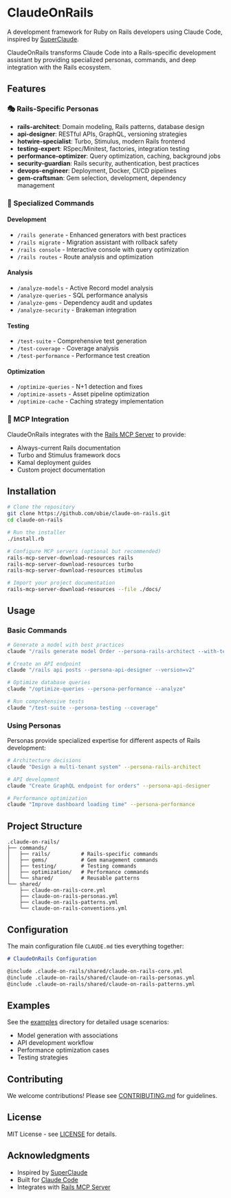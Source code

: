 # ClaudeOnRails

A development framework for Ruby on Rails developers using Claude Code, inspired by [SuperClaude](https://github.com/NomenAK/SuperClaude).

ClaudeOnRails transforms Claude Code into a Rails-specific development assistant by providing specialized personas, commands, and deep integration with the Rails ecosystem.

## Features

### 🎭 Rails-Specific Personas

- **rails-architect**: Domain modeling, Rails patterns, database design
- **api-designer**: RESTful APIs, GraphQL, versioning strategies
- **hotwire-specialist**: Turbo, Stimulus, modern Rails frontend
- **testing-expert**: RSpec/Minitest, factories, integration testing
- **performance-optimizer**: Query optimization, caching, background jobs
- **security-guardian**: Rails security, authentication, best practices
- **devops-engineer**: Deployment, Docker, CI/CD pipelines
- **gem-craftsman**: Gem selection, development, dependency management

### 📝 Specialized Commands

#### Development
- `/rails generate` - Enhanced generators with best practices
- `/rails migrate` - Migration assistant with rollback safety
- `/rails console` - Interactive console with query optimization
- `/rails routes` - Route analysis and optimization

#### Analysis
- `/analyze-models` - Active Record model analysis
- `/analyze-queries` - SQL performance analysis
- `/analyze-gems` - Dependency audit and updates
- `/analyze-security` - Brakeman integration

#### Testing
- `/test-suite` - Comprehensive test generation
- `/test-coverage` - Coverage analysis
- `/test-performance` - Performance test creation

#### Optimization
- `/optimize-queries` - N+1 detection and fixes
- `/optimize-assets` - Asset pipeline optimization
- `/optimize-cache` - Caching strategy implementation

### 🔌 MCP Integration

ClaudeOnRails integrates with the [Rails MCP Server](https://github.com/mariochavez/rails-mcp-server) to provide:
- Always-current Rails documentation
- Turbo and Stimulus framework docs
- Kamal deployment guides
- Custom project documentation

## Installation

```bash
# Clone the repository
git clone https://github.com/obie/claude-on-rails.git
cd claude-on-rails

# Run the installer
./install.rb

# Configure MCP servers (optional but recommended)
rails-mcp-server-download-resources rails
rails-mcp-server-download-resources turbo
rails-mcp-server-download-resources stimulus

# Import your project documentation
rails-mcp-server-download-resources --file ./docs/
```

## Usage

### Basic Commands

```bash
# Generate a model with best practices
claude "/rails generate model Order --persona-rails-architect --with-tests"

# Create an API endpoint
claude "/rails api posts --persona-api-designer --version=v2"

# Optimize database queries
claude "/optimize-queries --persona-performance --analyze"

# Run comprehensive tests
claude "/test-suite --persona-testing --coverage"
```

### Using Personas

Personas provide specialized expertise for different aspects of Rails development:

```bash
# Architecture decisions
claude "Design a multi-tenant system" --persona-rails-architect

# API development
claude "Create GraphQL endpoint for orders" --persona-api-designer

# Performance optimization
claude "Improve dashboard loading time" --persona-performance
```

## Project Structure

```
.claude-on-rails/
├── commands/
│   ├── rails/          # Rails-specific commands
│   ├── gems/           # Gem management commands
│   ├── testing/        # Testing commands
│   ├── optimization/   # Performance commands
│   └── shared/         # Reusable patterns
└── shared/
    ├── claude-on-rails-core.yml
    ├── claude-on-rails-personas.yml
    ├── claude-on-rails-patterns.yml
    └── claude-on-rails-conventions.yml
```

## Configuration

The main configuration file `CLAUDE.md` ties everything together:

```markdown
# ClaudeOnRails Configuration

@include .claude-on-rails/shared/claude-on-rails-core.yml
@include .claude-on-rails/shared/claude-on-rails-personas.yml
@include .claude-on-rails/shared/claude-on-rails-patterns.yml
```

## Examples

See the [examples](./examples) directory for detailed usage scenarios:
- Model generation with associations
- API development workflow
- Performance optimization cases
- Testing strategies

## Contributing

We welcome contributions! Please see [CONTRIBUTING.md](./CONTRIBUTING.md) for guidelines.

## License

MIT License - see [LICENSE](./LICENSE) for details.

## Acknowledgments

- Inspired by [SuperClaude](https://github.com/NomenAK/SuperClaude)
- Built for [Claude Code](https://github.com/anthropics/claude-code)
- Integrates with [Rails MCP Server](https://github.com/mariochavez/rails-mcp-server)